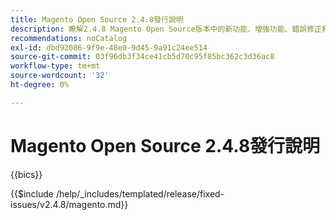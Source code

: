 ```yaml
---
title: Magento Open Source 2.4.8發行說明
description: 瞭解2.4.8 Magento Open Source版本中的新功能、增強功能、錯誤修正和已知問題。
recommendations: noCatalog
exl-id: dbd92086-9f9e-48e0-9d45-9a91c24ee514
source-git-commit: 03f96db3f34ce41cb5d70c95f85bc362c3d36ac8
workflow-type: tm+mt
source-wordcount: '32'
ht-degree: 0%

---
```


# Magento Open Source 2.4.8發行說明

{{bics}}

{{$include /help/_includes/templated/release/fixed-issues/v2.4.8/magento.md}}
